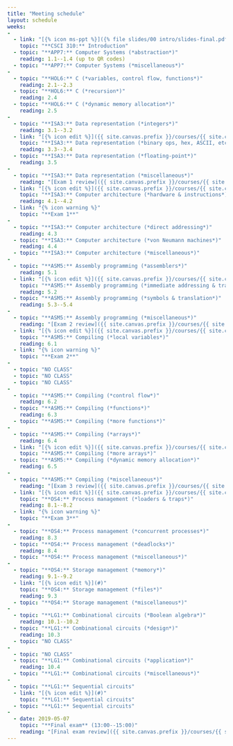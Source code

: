 ```yaml
---
title: "Meeting schedule"
layout: schedule
weeks:
-
  - link: "[{% icon ms-ppt %}]({% file slides/00 intro/slides-final.pdf %})"
    topic: "**CSCI 310:** Introduction"
  - topic: "**APP7:** Computer Systems (*abstraction*)"
    reading: 1.1--1.4 (up to QR codes)
  - topic: "**APP7:** Computer Systems (*miscellaneous*)"
-
  - topic: "**HOL6:** C (*variables, control flow, functions*)"
    reading: 2.1--2.3
  - topic: "**HOL6:** C (*recursion*)"
    reading: 2.4
  - topic: "**HOL6:** C (*dynamic memory allocation*)"
    reading: 2.5
-
  - topic: "**ISA3:** Data representation (*integers*)"
    reading: 3.1--3.2
  - link: "[{% icon edit %}]({{ site.canvas.prefix }}/courses/{{ site.canvas.course }}/assignments/{% assignment Assignment 1 %})"
    topic: "**ISA3:** Data representation (*binary ops, hex, ASCII, etc.*)"
    reading: 3.3--3.4
  - topic: "**ISA3:** Data representation (*floating-point*)"
    reading: 3.5
-
  - topic: "**ISA3:** Data representation (*miscellaneous*)"
    reading: "[Exam 1 review]({{ site.canvas.prefix }}/courses/{{ site.canvas.course }}/assignments/{% assignment Exam 1 %})"
  - link: "[{% icon edit %}]({{ site.canvas.prefix }}/courses/{{ site.canvas.course }}/assignments/{% assignment Assignment 2 %})"
    topic: "**ISA3:** Computer architecture (*hardware & instructions*)"
    reading: 4.1--4.2
  - link: "{% icon warning %}"
    topic: "**Exam 1**"
-
  - topic: "**ISA3:** Computer architecture (*direct addressing*)"
    reading: 4.3
  - topic: "**ISA3:** Computer architecture (*von Neumann machines*)"
    reading: 4.4
  - topic: "**ISA3:** Computer architecture (*miscellaneous*)"
-
  - topic: "**ASM5:** Assembly programming (*assemblers*)"
    reading: 5.1
  - link: "[{% icon edit %}]({{ site.canvas.prefix }}/courses/{{ site.canvas.course }}/assignments/{% assignment Assignment 3 %})"
    topic: "**ASM5:** Assembly programming (*immediate addressing & traps*)"
    reading: 5.2
  - topic: "**ASM5:** Assembly programming (*symbols & translation*)"
    reading: 5.3--5.4
-
  - topic: "**ASM5:** Assembly programming (*miscellaneous*)"
    reading: "[Exam 2 review]({{ site.canvas.prefix }}/courses/{{ site.canvas.course }}/assignments/{% assignment Exam 2 %})"
  - link: "[{% icon edit %}]({{ site.canvas.prefix }}/courses/{{ site.canvas.course }}/assignments/{% assignment Assignment 4 %})"
    topic: "**ASM5:** Compiling (*local variables*)"
    reading: 6.1
  - link: "{% icon warning %}"
    topic: "**Exam 2**"
-
  - topic: "NO CLASS"
  - topic: "NO CLASS"
  - topic: "NO CLASS"
-
  - topic: "**ASM5:** Compiling (*control flow*)"
    reading: 6.2
  - topic: "**ASM5:** Compiling (*functions*)"
    reading: 6.3
  - topic: "**ASM5:** Compiling (*more functions*)"
-
  - topic: "**ASM5:** Compiling (*arrays*)"
    reading: 6.4
  - link: "[{% icon edit %}]({{ site.canvas.prefix }}/courses/{{ site.canvas.course }}/assignments/{% assignment Assignment 5 %})"
    topic: "**ASM5:** Compiling (*more arrays*)"
  - topic: "**ASM5:** Compiling (*dynamic memory allocation*)"
    reading: 6.5
-
  - topic: "**ASM5:** Compiling (*miscellaneous*)"
    reading: "[Exam 3 review]({{ site.canvas.prefix }}/courses/{{ site.canvas.course }}/assignments/{% assignment Exam 3 %})"
  - link: "[{% icon edit %}]({{ site.canvas.prefix }}/courses/{{ site.canvas.course }}/assignments/{% assignment Assignment 6 %})"
    topic: "**OS4:** Process management (*loaders & traps*)"
    reading: 8.1--8.2
  - link: "{% icon warning %}"
    topic: "**Exam 3**"
-
  - topic: "**OS4:** Process management (*concurrent processes*)"
    reading: 8.3
  - topic: "**OS4:** Process management (*deadlocks*)"
    reading: 8.4
  - topic: "**OS4:** Process management (*miscellaneous*)"
-
  - topic: "**OS4:** Storage management (*memory*)"
    reading: 9.1--9.2
  - link: "[{% icon edit %}](#)"
    topic: "**OS4:** Storage management (*files*)"
    reading: 9.3
  - topic: "**OS4:** Storage management (*miscellaneous*)"
-
  - topic: "**LG1:** Combinational circuits (*Boolean algebra*)"
    reading: 10.1--10.2
  - topic: "**LG1:** Combinational circuits (*design*)"
    reading: 10.3
  - topic: "NO CLASS"
-
  - topic: "NO CLASS"
  - topic: "**LG1:** Combinational circuits (*application*)"
    reading: 10.4
  - topic: "**LG1:** Combinational circuits (*miscellaneous*)"
-
  - topic: "**LG1:** Sequential circuits"
  - link: "[{% icon edit %}](#)"
    topic: "**LG1:** Sequential circuits"
  - topic: "**LG1:** Sequential circuits"
-
  - date: 2019-05-07
    topic: "**Final exam** (13:00--15:00)"
    reading: "[Final exam review]({{ site.canvas.prefix }}/courses/{{ site.canvas.course }}/assignments/{% assignment Final exam %})"
---
```


